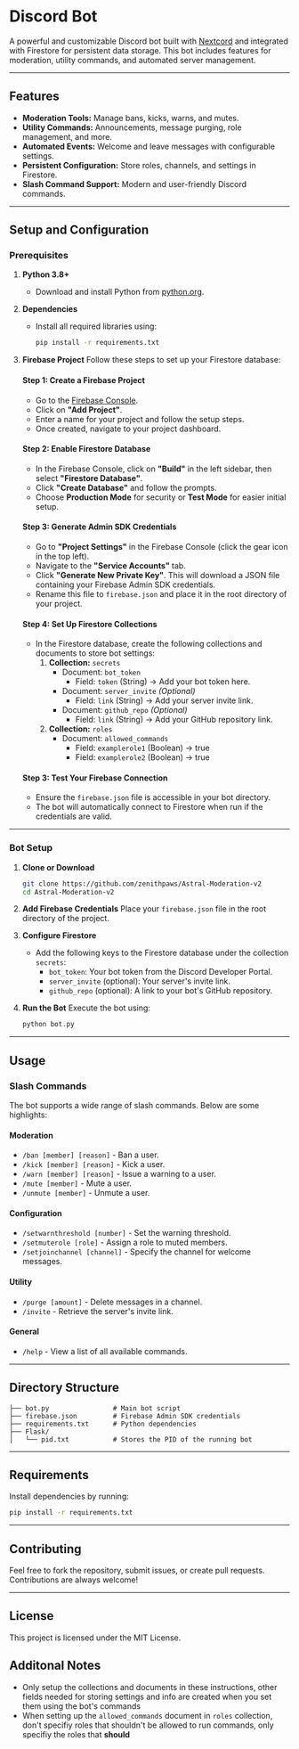 # Discord Bot

A powerful and customizable Discord bot built with [Nextcord](https://nextcord.dev/) and integrated with Firestore for persistent data storage. This bot includes features for moderation, utility commands, and automated server management.

---

## Features

- **Moderation Tools:** Manage bans, kicks, warns, and mutes.
- **Utility Commands:** Announcements, message purging, role management, and more.
- **Automated Events:** Welcome and leave messages with configurable settings.
- **Persistent Configuration:** Store roles, channels, and settings in Firestore.
- **Slash Command Support:** Modern and user-friendly Discord commands.

---

## Setup and Configuration

### Prerequisites

1. **Python 3.8+**
   - Download and install Python from [python.org](https://www.python.org/).

2. **Dependencies**
   - Install all required libraries using:
     ```bash
     pip install -r requirements.txt
     ```

3. **Firebase Project**
   Follow these steps to set up your Firestore database:

   #### Step 1: Create a Firebase Project
   - Go to the [Firebase Console](https://console.firebase.google.com/).
   - Click on **"Add Project"**.
   - Enter a name for your project and follow the setup steps.
   - Once created, navigate to your project dashboard.

   #### Step 2: Enable Firestore Database
   - In the Firebase Console, click on **"Build"** in the left sidebar, then select **"Firestore Database"**.
   - Click **"Create Database"** and follow the prompts.
   - Choose **Production Mode** for security or **Test Mode** for easier initial setup.

   #### Step 3: Generate Admin SDK Credentials
   - Go to **"Project Settings"** in the Firebase Console (click the gear icon in the top left).
   - Navigate to the **"Service Accounts"** tab.
   - Click **"Generate New Private Key"**. This will download a JSON file containing your Firebase Admin SDK credentials.
   - Rename this file to `firebase.json` and place it in the root directory of your project.

   #### Step 4: Set Up Firestore Collections
   - In the Firestore database, create the following collections and documents to store bot settings:
     1. **Collection:** `secrets`
        - Document: `bot_token`
          - Field: `token` (String) → Add your bot token here.
        - Document: `server_invite` *(Optional)*
          - Field: `link` (String) → Add your server invite link.
        - Document: `github_repo` *(Optional)*
          - Field: `link` (String) → Add your GitHub repository link.
     2. **Collection:** `roles`
          - Document: `allowed_commands`
            - Field: `examplerole1` (Boolean) → true
            - Field: `examplerole2` (Boolean) → true

   #### Step 3: Test Your Firebase Connection
   - Ensure the `firebase.json` file is accessible in your bot directory.
   - The bot will automatically connect to Firestore when run if the credentials are valid.

---

### Bot Setup

1. **Clone or Download**
   ```bash
   git clone https://github.com/zenithpaws/Astral-Moderation-v2
   cd Astral-Moderation-v2
   ```

2. **Add Firebase Credentials**
   Place your `firebase.json` file in the root directory of the project.

3. **Configure Firestore**
   - Add the following keys to the Firestore database under the collection `secrets`:
     - `bot_token`: Your bot token from the Discord Developer Portal.
     - `server_invite` (optional): Your server's invite link.
     - `github_repo` (optional): A link to your bot's GitHub repository.

4. **Run the Bot**
   Execute the bot using:
   ```bash
   python bot.py
   ```

---

## Usage

### Slash Commands

The bot supports a wide range of slash commands. Below are some highlights:

#### Moderation
- `/ban [member] [reason]` - Ban a user.
- `/kick [member] [reason]` - Kick a user.
- `/warn [member] [reason]` - Issue a warning to a user.
- `/mute [member]` - Mute a user.
- `/unmute [member]` - Unmute a user.

#### Configuration
- `/setwarnthreshold [number]` - Set the warning threshold.
- `/setmuterole [role]` - Assign a role to muted members.
- `/setjoinchannel [channel]` - Specify the channel for welcome messages.

#### Utility
- `/purge [amount]` - Delete messages in a channel.
- `/invite` - Retrieve the server's invite link.

#### General
- `/help` - View a list of all available commands.

---

## Directory Structure

```plaintext
├── bot.py                # Main bot script
├── firebase.json         # Firebase Admin SDK credentials
├── requirements.txt      # Python dependencies
├── Flask/
│   └── pid.txt           # Stores the PID of the running bot
```

---

## Requirements

Install dependencies by running:
```bash
pip install -r requirements.txt
```

---

## Contributing

Feel free to fork the repository, submit issues, or create pull requests. Contributions are always welcome!

---

## License

This project is licensed under the MIT License.

## Additonal Notes

* Only setup the collections and documents in these instructions, other fields needed for storing settings and info are created when you set them using the bot's commands
* When setting up the `allowed_commands` document in `roles` collection, don't  specifiy roles that shouldn't be allowed to run commands, only specifiy the roles that **should**
